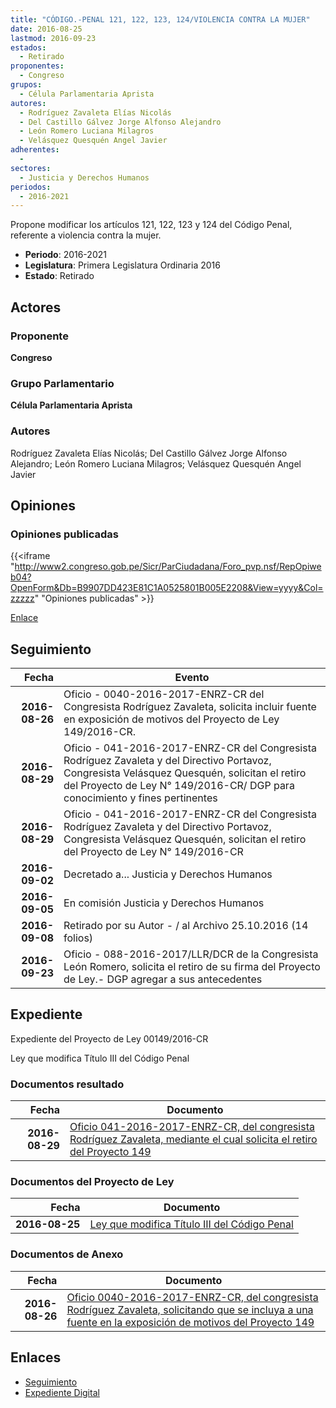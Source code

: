 ```yaml
---
title: "CÓDIGO.-PENAL 121, 122, 123, 124/VIOLENCIA CONTRA LA MUJER"
date: 2016-08-25
lastmod: 2016-09-23
estados: 
  - Retirado
proponentes: 
  - Congreso
grupos: 
  - Célula Parlamentaria Aprista
autores: 
  - Rodríguez Zavaleta Elías Nicolás
  - Del Castillo Gálvez Jorge Alfonso Alejandro
  - León Romero Luciana Milagros
  - Velásquez Quesquén Angel Javier
adherentes: 
  - 
sectores: 
  - Justicia y Derechos Humanos
periodos: 
  - 2016-2021
---
```


Propone modificar los artículos 121, 122, 123 y 124 del Código Penal, referente a violencia contra la mujer.

- **Periodo**: 2016-2021
- **Legislatura**: Primera Legislatura Ordinaria 2016
- **Estado**: Retirado

## Actores

### Proponente

**Congreso**

### Grupo Parlamentario

**Célula Parlamentaria Aprista**

### Autores

Rodríguez Zavaleta Elías Nicolás; Del Castillo Gálvez Jorge Alfonso Alejandro; León Romero Luciana Milagros; Velásquez Quesquén Angel Javier


## Opiniones

### Opiniones publicadas

{{<iframe "http://www2.congreso.gob.pe/Sicr/ParCiudadana/Foro_pvp.nsf/RepOpiweb04?OpenForm&Db=B9907DD423E81C1A0525801B005E2208&View=yyyy&Col=zzzzz" "Opiniones publicadas" >}}

[Enlace](http://www2.congreso.gob.pe/Sicr/ParCiudadana/Foro_pvp.nsf/RepOpiweb04?OpenForm&Db=B9907DD423E81C1A0525801B005E2208&View=yyyy&Col=zzzzz)

## Seguimiento

| Fecha | Evento |
|------:|--------|
| **2016-08-26** | Oficio - 0040-2016-2017-ENRZ-CR del Congresista Rodríguez Zavaleta, solicita incluir fuente en exposición de motivos del Proyecto de Ley 149/2016-CR.|
| **2016-08-29** | Oficio - 041-2016-2017-ENRZ-CR del Congresista Rodríguez Zavaleta y del Directivo Portavoz, Congresista Velásquez Quesquén, solicitan el retiro del Proyecto de Ley N° 149/2016-CR/ DGP para conocimiento y fines pertinentes|
| **2016-08-29** | Oficio - 041-2016-2017-ENRZ-CR del Congresista Rodríguez Zavaleta y del Directivo Portavoz, Congresista Velásquez Quesquén, solicitan el retiro del Proyecto de Ley N° 149/2016-CR|
| **2016-09-02** | Decretado a... Justicia y Derechos Humanos|
| **2016-09-05** | En comisión Justicia y Derechos Humanos|
| **2016-09-08** | Retirado por su Autor - / al Archivo 25.10.2016 (14 folios)|
| **2016-09-23** | Oficio - 088-2016-2017/LLR/DCR de la Congresista León Romero, solicita el retiro de su firma del Proyecto de Ley.- DGP agregar a sus antecedentes|


## Expediente

Expediente del Proyecto de Ley 00149/2016-CR

Ley que modifica Título III del Código Penal


### Documentos resultado

| Fecha | Documento |
|------:|--------|
| **2016-08-29** | [Oficio 041-2016-2017-ENRZ-CR, del congresista Rodríguez Zavaleta, mediante el cual solicita el retiro del Proyecto 149](javascript:abredoc1('http://www.leyes.congreso.gob.pe/Documentos/2016_2021/Oficios/Congresistas/OFICIO-041-2016-2017-ENRZ-CR.pdf')) |

### Documentos del Proyecto de Ley

| Fecha | Documento |
|------:|--------|
| **2016-08-25** | [Ley que modifica Título III del Código Penal](javascript:abredoc1('http://www.leyes.congreso.gob.pe/Documentos/2016_2021/Proyectos_de_Ley_y_de_Resoluciones_Legislativas/PL0014920160825..pdf')) |

### Documentos de Anexo

| Fecha | Documento |
|------:|--------|
| **2016-08-26** | [Oficio 0040-2016-2017-ENRZ-CR, del congresista Rodríguez Zavaleta, solicitando que se incluya a una fuente en la exposición de motivos del Proyecto 149](javascript:abredoc1('http://www.leyes.congreso.gob.pe/Documentos/2016_2021/Oficios/Congresistas/OFICIO-0040-2016-2017-ENRZ-CR.pdf')) |

## Enlaces 

- [Seguimiento](http://www2.congreso.gob.pe/Sicr/TraDocEstProc/CLProLey2016.nsf/f7fff46988ca05b1052578e100829cc7/849d5b1e47ea56b80525801a0082c70a?OpenDocument)
- [Expediente Digital](http://www2.congreso.gob.pe/Sicr/TraDocEstProc/CLProLey2016.nsf/f7fff46988ca05b1052578e100829cc7/849d5b1e47ea56b80525801a0082c70a?OpenDocument&Click=05257FB7005EB655.eb71d0cf91d8294e05256cdf006b5706/$Body/0.1C6C)
